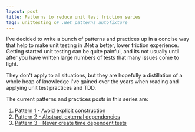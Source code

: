 ```yaml
---
layout: post
title: Patterns to reduce unit test friction series
tags: unittesting c# .Net patterns autofixture 
---
```


I've decided to write a bunch of patterns and practices up in a concise way that help to make unit testing in .Net a better, lower friction experience. Getting started unit testing can be quite painful, and its not usually until after you have written large numbers of tests that many issues come to light.

They don't apply to all situations, but they are hopefully a distillation of a whole heap of knowledge I've gained over the years when reading and applying unit test practices and TDD.

The current patterns and practices posts in this series are:

1. [Pattern 1 - Avoid explicit construction](http://www.garethrepton.com/Reduce-Unit-Test-Friction-Pattern-1-Avoid-explicit-construction/)
2. [Pattern 2 - Abstract external dependencies](http://www.garethrepton.com/Reduce-Unit-Test-Friction-Pattern-2-Abstract-External-Dependencies/)
3. [Pattern 3 - Never create time dependent tests](http://www.garethrepton.com/Reduce-unit-test-friction-patterns-3-Never-create-time-dependent-tests/)







